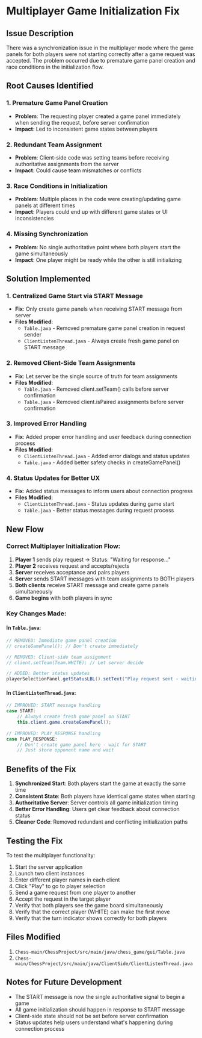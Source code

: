 # Multiplayer Game Initialization Fix

## Issue Description
There was a synchronization issue in the multiplayer mode where the game panels for both players were not starting correctly after a game request was accepted. The problem occurred due to premature game panel creation and race conditions in the initialization flow.

## Root Causes Identified

### 1. **Premature Game Panel Creation**
- **Problem**: The requesting player created a game panel immediately when sending the request, before server confirmation
- **Impact**: Led to inconsistent game states between players

### 2. **Redundant Team Assignment**
- **Problem**: Client-side code was setting teams before receiving authoritative assignments from the server
- **Impact**: Could cause team mismatches or conflicts

### 3. **Race Conditions in Initialization**
- **Problem**: Multiple places in the code were creating/updating game panels at different times
- **Impact**: Players could end up with different game states or UI inconsistencies

### 4. **Missing Synchronization**
- **Problem**: No single authoritative point where both players start the game simultaneously
- **Impact**: One player might be ready while the other is still initializing

## Solution Implemented

### 1. **Centralized Game Start via START Message**
- **Fix**: Only create game panels when receiving START message from server
- **Files Modified**: 
  - `Table.java` - Removed premature game panel creation in request sender
  - `ClientListenThread.java` - Always create fresh game panel on START message

### 2. **Removed Client-Side Team Assignments**
- **Fix**: Let server be the single source of truth for team assignments
- **Files Modified**: 
  - `Table.java` - Removed client.setTeam() calls before server confirmation
  - `Table.java` - Removed client.isPaired assignments before server confirmation

### 3. **Improved Error Handling**
- **Fix**: Added proper error handling and user feedback during connection process
- **Files Modified**: 
  - `ClientListenThread.java` - Added error dialogs and status updates
  - `Table.java` - Added better safety checks in createGamePanel()

### 4. **Status Updates for Better UX**
- **Fix**: Added status messages to inform users about connection progress
- **Files Modified**: 
  - `ClientListenThread.java` - Status updates during game start
  - `Table.java` - Better status messages during request process

## New Flow

### Correct Multiplayer Initialization Flow:
1. **Player 1** sends play request → Status: "Waiting for response..."
2. **Player 2** receives request and accepts/rejects
3. **Server** receives acceptance and pairs players
4. **Server** sends START messages with team assignments to BOTH players
5. **Both clients** receive START message and create game panels simultaneously
6. **Game begins** with both players in sync

### Key Changes Made:

#### In `Table.java`:
```java
// REMOVED: Immediate game panel creation
// createGamePanel(); // Don't create immediately

// REMOVED: Client-side team assignment  
// client.setTeam(Team.WHITE); // Let server decide

// ADDED: Better status updates
playerSelectionPanel.getStatusLBL().setText("Play request sent - waiting for response...");
```

#### In `ClientListenThread.java`:
```java
// IMPROVED: START message handling
case START:
    // Always create fresh game panel on START
    this.client.game.createGamePanel();
    
// IMPROVED: PLAY_RESPONSE handling  
case PLAY_RESPONSE:
    // Don't create game panel here - wait for START
    // Just store opponent name and wait
```

## Benefits of the Fix

1. **Synchronized Start**: Both players start the game at exactly the same time
2. **Consistent State**: Both players have identical game states when starting
3. **Authoritative Server**: Server controls all game initialization timing
4. **Better Error Handling**: Users get clear feedback about connection status
5. **Cleaner Code**: Removed redundant and conflicting initialization paths

## Testing the Fix

To test the multiplayer functionality:

1. Start the server application
2. Launch two client instances
3. Enter different player names in each client
4. Click "Play" to go to player selection
5. Send a game request from one player to another
6. Accept the request in the target player
7. Verify that both players see the game board simultaneously
8. Verify that the correct player (WHITE) can make the first move
9. Verify that the turn indicator shows correctly for both players

## Files Modified

1. `Chess-main/ChessProject/src/main/java/chess_game/gui/Table.java`
2. `Chess-main/ChessProject/src/main/java/ClientSide/ClientListenThread.java`

## Notes for Future Development

- The START message is now the single authoritative signal to begin a game
- All game initialization should happen in response to START message
- Client-side state should not be set before server confirmation
- Status updates help users understand what's happening during connection process
